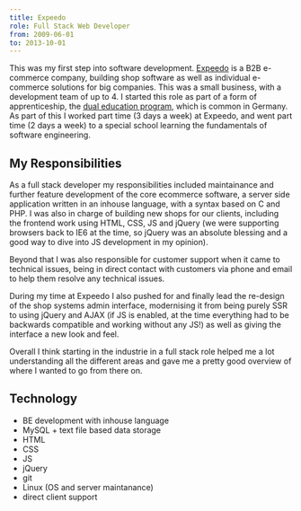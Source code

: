 ```yaml
---
title: Expeedo
role: Full Stack Web Developer
from: 2009-06-01
to: 2013-10-01
---
```


This was my first step into software development. [Expeedo](http://expeedo.de/) is a B2B e-commerce company, building shop software as well as individual e-commerce solutions for big companies. This was a small business, with a development team of up to 4. I started this role as part of a form of apprenticeship, the [dual education program](https://www.youtube.com/watch?time_continue=53&v=IsFddR2JbzI), which is common in Germany. As part of this I worked part time (3 days a week) at Expeedo, and went part time (2 days a week) to a special school learning the fundamentals of software engineering.

## My Responsibilities

As a full stack developer my responsibilities included maintainance and further feature development of the core ecommerce software, a server side application written in an inhouse language, with a syntax based on C and PHP. I was also in charge of building new shops for our clients, including the frontend work using HTML, CSS, JS and jQuery (we were supporting browsers back to IE6 at the time, so jQuery was an absolute blessing and a good way to dive into JS development in my opinion).

Beyond that I was also responsible for customer support when it came to technical issues, being in direct contact with customers via phone and email to help them resolve any technical issues.

During my time at Expeedo I also pushed for and finally lead the re-design of the shop systems admin interface, modernising it from being purely SSR to using jQuery and AJAX (if JS is enabled, at the time everything had to be backwards compatible and working without any JS!) as well as giving the interface a new look and feel.

Overall I think starting in the industrie in a full stack role helped me a lot understanding all the different areas and gave me a pretty good overview of where I wanted to go from there on.

## Technology

- BE development with inhouse language
- MySQL + text file based data storage
- HTML
- CSS
- JS
- jQuery
- git
- Linux (OS and server maintanance)
- direct client support
